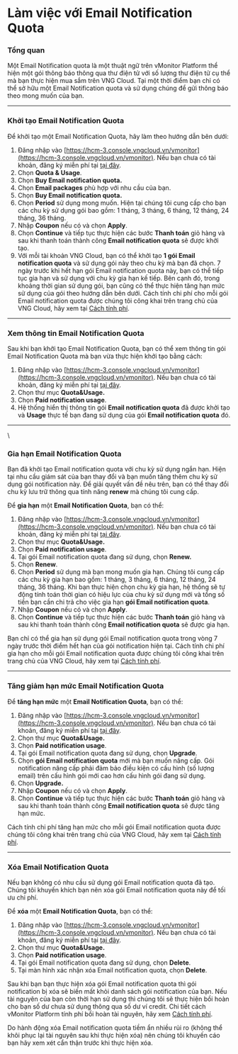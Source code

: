 # Làm việc với Email Notification Quota

### Tổng quan

Một Email Notification quota là một thuật ngữ trên vMonitor Platform thể hiện một gói thông báo thông qua thư điện tử với số lượng thư điện tử cụ thể mà bạn thực hiện mua sắm trên VNG Cloud. Tại một thời điểm bạn chỉ có thể sở hữu một Email Notification quota và sử dụng chúng để gửi thông báo theo mong muốn của bạn.

***

### Khởi tạo Email Notification Quota

Để khởi tạo một Email Notification Quota, hãy làm theo hướng dẫn bên dưới:&#x20;

1. Đăng nhập vào [https://hcm-3.console.vngcloud.vn/vmonitor](https://hcm-3.console.vngcloud.vn/vmonitor). Nếu bạn chưa có tài khoản, đăng ký miễn phí tại [tại đây](https://register.vngcloud.vn/signup).
2. Chọn **Quota & Usage**.
3. Chọn **Buy Email notification quota.**
4. Chọn **Email packages** phù hợp với nhu cầu của bạn.
5. Chọn **Buy Email notification quota.**
6. Chọn **Period** sử dụng mong muốn. Hiện tại chúng tôi cung cấp cho bạn các chu kỳ sử dụng gói bao gồm: 1 tháng, 3 tháng, 6 tháng, 12 tháng, 24 tháng, 36 tháng.
7. Nhập **Coupon** nếu có và chọn **Apply**.
8. Chọn **Continue** và tiếp tục thực hiện các bước **Thanh toán** giỏ hàng và sau khi thanh toán thành công **Email notification quota** sẽ được khởi tạo.
9. Với mỗi tài khoản VNG Cloud, bạn có thể khởi tạo **1 gói Email notification quota** và sử dụng gói này theo chu kỳ mà bạn đã chọn. 7 ngày trước khi hết hạn gói Email notification quota này, bạn có thể tiếp tục gia hạn và sử dụng với chu kỳ gia hạn kế tiếp. Bên cạnh đó, trong khoảng thời gian sử dụng gói, bạn cũng có thể thực hiện tăng hạn mức sử dụng của gói theo hướng dẫn bên dưới. Cách tính chi phí cho mỗi gói Email notification quota được chúng tôi công khai trên trang chủ của VNG Cloud, hãy xem tại [Cách tính phí](https://docs.vngcloud.vn/pages/viewpage.action?pageId=49649904).

***

### Xem thông tin Email Notification Quota

Sau khi bạn khởi tạo Email Notification Quota, bạn có thể xem thông tin gói Email Notification Quota mà bạn vừa thực hiện khởi tạo bằng cách:&#x20;

1. Đăng nhập vào [https://hcm-3.console.vngcloud.vn/vmonitor](https://hcm-3.console.vngcloud.vn/vmonitor). Nếu bạn chưa có tài khoản, đăng ký miễn phí tại [tại đây](https://register.vngcloud.vn/signup).
2. Chọn thư mục **Quota\&Usage.**
3. Chọn **Paid notification usage**.
4. Hệ thống hiển thị thông tin gói **Email notification quota** đã được khởi tạo và **Usage** thực tế bạn đang sử dụng của gói **Email notification quota** đó.&#x20;

***

\


### Gia hạn Email Notification Quota

Bạn đã khởi tạo Email notification quota với chu kỳ sử dụng ngắn hạn. Hiện tại nhu cầu giám sát của bạn thay đổi và bạn muốn tăng thêm chu kỳ sử dụng gói notification này. Để giải quyết vấn đề nêu trên, bạn có thể thay đổi chu kỳ lưu trữ thông qua tính năng **renew** mà chúng tôi cung cấp.

Để **gia hạn** một **Email Notification Quota**, bạn có thể:&#x20;

1. Đăng nhập vào [https://hcm-3.console.vngcloud.vn/vmonitor](https://hcm-3.console.vngcloud.vn/vmonitor). Nếu bạn chưa có tài khoản, đăng ký miễn phí tại [tại đây](https://register.vngcloud.vn/signup).
2. Chọn thư mục **Quota\&Usage.**
3. Chọn **Paid notification usage**.
4. Tại gói Email notification quota đang sử dụng, chọn **Renew.**
5. Chọn **Renew**.
6. Chọn **Period** sử dụng mà bạn mong muốn gia hạn. Chúng tôi cung cấp các chu kỳ gia hạn bao gồm: 1 tháng, 3 tháng, 6 tháng, 12 tháng, 24 tháng, 36 tháng. Khi bạn thực hiện chọn chu kỳ gia hạn, hệ thống sẽ tự động tính toán thời gian có hiệu lực của chu kỳ sử dụng mới và tổng số tiền bạn cần chi trả cho việc gia hạn **gói Email notification quota**.
7. Nhập **Coupon** nếu có và chọn **Apply**.
8. Chọn **Continue** và tiếp tục thực hiện các bước **Thanh toán** giỏ hàng và sau khi thanh toán thành công **Email notification quota** sẽ được gia hạn.

Bạn chỉ có thể gia hạn sử dụng gói Email notification quota trong vòng 7 ngày trước thời điểm hết hạn của gói notification hiện tại. Cách tính chi phí gia hạn cho mỗi gói Email notification quota được chúng tôi công khai trên trang chủ của VNG Cloud, hãy xem tại [Cách tính phí](../../cach-tinh-phi.md).

***

### Tăng giảm hạn mức Email Notification Quota

Để **tăng hạn mức** một **Email Notification Quota**, bạn có thể:&#x20;

1. Đăng nhập vào [https://hcm-3.console.vngcloud.vn/vmonitor](https://hcm-3.console.vngcloud.vn/vmonitor). Nếu bạn chưa có tài khoản, đăng ký miễn phí tại [tại đây](https://register.vngcloud.vn/signup).
2. Chọn thư mục **Quota\&Usage.**
3. Chọn **Paid notification usage**.
4. Tại gói Email notification quota đang sử dụng, chọn **Upgrade**.
5. Chọn **gói Email notification quota** mới mà bạn muốn nâng cấp. Gói notification nâng cấp phải đảm bảo điều kiện có cấu hình (số lượng email) trên cấu hình gói mới cao hơn cấu hình gói đang sử dụng.&#x20;
6. Chọn **Upgrade.**
7. Nhập **Coupon** nếu có và chọn **Apply**.
8. Chọn **Continue** và tiếp tục thực hiện các bước **Thanh toán** giỏ hàng và sau khi thanh toán thành công **Email notification quota** sẽ được tăng hạn mức.

Cách tính chi phí tăng hạn mức cho mỗi gói Email notification quota được chúng tôi công khai trên trang chủ của VNG Cloud, hãy xem tại [Cách tính phí](../../cach-tinh-phi.md).

***

### Xóa Email Notification Quota

Nếu bạn không có nhu cầu sử dụng gói Email notification quota đã tạo. Chúng tôi khuyến khích bạn nên xóa gói Email notification quota này để tối ưu chi phí.&#x20;

Để **xóa** một **Email Notification Quota**, bạn có thể:&#x20;

1. Đăng nhập vào [https://hcm-3.console.vngcloud.vn/vmonitor](https://hcm-3.console.vngcloud.vn/vmonitor). Nếu bạn chưa có tài khoản, đăng ký miễn phí tại [tại đây](https://register.vngcloud.vn/signup).
2. Chọn thư mục **Quota\&Usage.**
3. Chọn **Paid notification usage**.
4. Tại gói Email notification quota đang sử dụng, chọn **Delete**.
5. Tại màn hình xác nhận xóa Email notification quota, chọn **Delete**.

Sau khi bạn bạn thực hiện xóa gói Email notification quota thì gói notification bị xóa sẽ biến mất khỏi danh sách gói notification của bạn. Nếu tài nguyên của bạn còn thời hạn sử dụng thì chúng tôi sẽ thực hiện bồi hoàn cho bạn số dư chưa sử dụng thông qua số dư ví credit. Chi tiết cách vMonitor Platform tính phí bồi hoàn tài nguyên, hãy xem [Cách tính phí](../../cach-tinh-phi.md).&#x20;

Do hành động xóa Email notification quota tiềm ẩn nhiều rủi ro (không thể khôi phục lại tài nguyên sau khi thực hiện xóa) nên chúng tôi khuyến cáo bạn hãy xem xét cẩn thận trước khi thực hiện xóa.&#x20;
